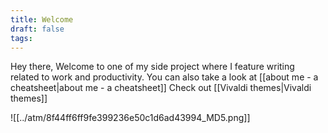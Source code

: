 ```yaml
---
title: Welcome
draft: false
tags:
---
```

Hey there,
Welcome to one of my side project where I feature writing related to work and productivity. 
You can also take a look at [[about me - a cheatsheet|about me - a cheatsheet]]
Check out [[Vivaldi themes|Vivaldi themes]]

![[../atm/8f44ff6ff9fe399236e50c1d6ad43994_MD5.png]]

